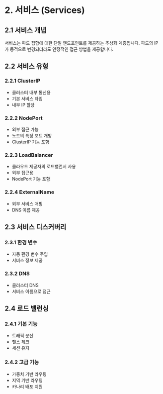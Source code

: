 # 2. 서비스 (Services)

## 2.1 서비스 개념

서비스는 파드 집합에 대한 단일 엔드포인트를 제공하는 추상화 계층입니다. 파드의 IP가 동적으로 변경되더라도 안정적인 접근 방법을 제공합니다.

## 2.2 서비스 유형

### 2.2.1 ClusterIP
- 클러스터 내부 통신용
- 기본 서비스 타입
- 내부 IP 할당

### 2.2.2 NodePort
- 외부 접근 가능
- 노드의 특정 포트 개방
- ClusterIP 기능 포함

### 2.2.3 LoadBalancer
- 클라우드 제공자의 로드밸런서 사용
- 외부 접근용
- NodePort 기능 포함

### 2.2.4 ExternalName
- 외부 서비스 매핑
- DNS 이름 제공

## 2.3 서비스 디스커버리

### 2.3.1 환경 변수
- 자동 환경 변수 주입
- 서비스 정보 제공

### 2.3.2 DNS
- 클러스터 DNS
- 서비스 이름으로 접근

## 2.4 로드 밸런싱

### 2.4.1 기본 기능
- 트래픽 분산
- 헬스 체크
- 세션 유지

### 2.4.2 고급 기능
- 가중치 기반 라우팅
- 지역 기반 라우팅
- 카나리 배포 지원
